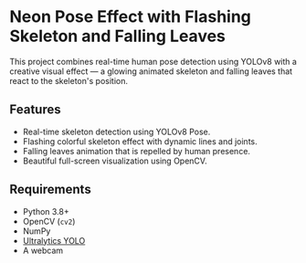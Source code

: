 # Neon Pose Effect with Flashing Skeleton and Falling Leaves

This project combines real-time human pose detection using YOLOv8 with a creative visual effect — a glowing animated skeleton and falling leaves that react to the skeleton's position.

##  Features

- Real-time skeleton detection using YOLOv8 Pose.
- Flashing colorful skeleton effect with dynamic lines and joints.
- Falling leaves animation that is repelled by human presence.
- Beautiful full-screen visualization using OpenCV.

##  Requirements

- Python 3.8+
- OpenCV (`cv2`)
- NumPy
- [Ultralytics YOLO](https://docs.ultralytics.com/)
- A webcam

